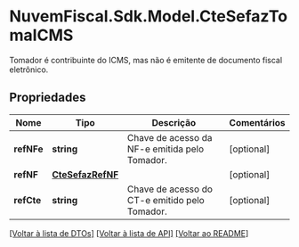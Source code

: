 # NuvemFiscal.Sdk.Model.CteSefazTomaICMS
Tomador é contribuinte do ICMS, mas não é emitente de documento fiscal eletrônico.

## Propriedades

Nome | Tipo | Descrição | Comentários
------------ | ------------- | ------------- | -------------
**refNFe** | **string** | Chave de acesso da NF-e emitida pelo Tomador. | [optional] 
**refNF** | [**CteSefazRefNF**](CteSefazRefNF.md) |  | [optional] 
**refCte** | **string** | Chave de acesso do CT-e emitido pelo Tomador. | [optional] 

[[Voltar à lista de DTOs]](../README.md#documentation-for-models) [[Voltar à lista de API]](../README.md#documentation-for-api-endpoints) [[Voltar ao README]](../README.md)

